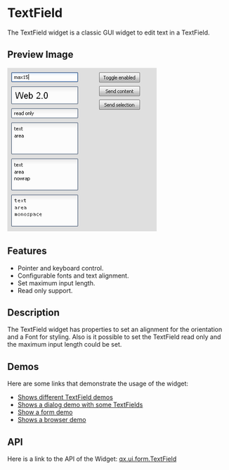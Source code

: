 TextField
=========

The TextField widget is a classic GUI widget to edit text in a TextField.

Preview Image
-------------

![TextField](textfield.png)

Features
--------

-   Pointer and keyboard control.
-   Configurable fonts and text alignment.
-   Set maximum input length.
-   Read only support.

Description
-----------

The TextField widget has properties to set an alignment for the orientation and a Font for styling. Also is it possible to set the TextField read only and the maximum input length could be set.

Demos
-----

Here are some links that demonstrate the usage of the widget:

-   [Shows different TextField demos](http://demo.qooxdoo.org/%{version}/demobrowser/#widget~TextField.html)
-   [Shows a dialog demo with some TextFields](http://demo.qooxdoo.org/%{version}/demobrowser/#showcase~Dialog.html)
-   [Show a form demo](http://demo.qooxdoo.org/%{version}/demobrowser/#showcase~Form.html)
-   [Shows a browser demo](http://demo.qooxdoo.org/%{version}/demobrowser/#showcase~Browser.html)

API
---

Here is a link to the API of the Widget:
[qx.ui.form.TextField](http://demo.qooxdoo.org/%{version}/apiviewer/#qx.ui.form.TextField)
